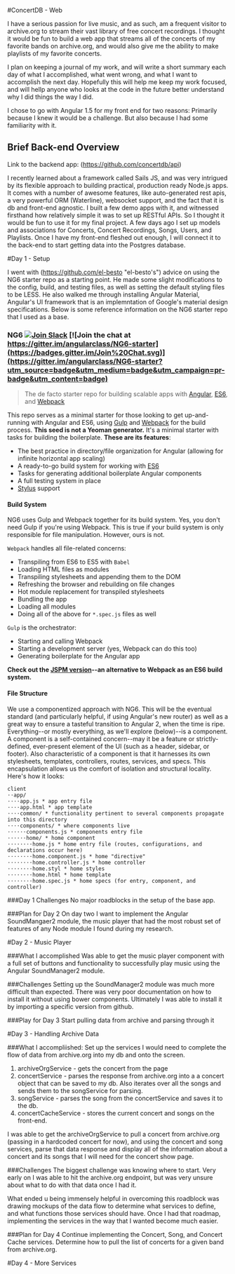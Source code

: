 #ConcertDB - Web

I have a serious passion for live music, and as such, am a frequent visitor to archive.org to stream their vast library of free concert recordings. I thought it would be fun to build a web app that streams all of the concerts of my favorite bands on archive.org, and would also give me the ability to make playlists of my favorite concerts. 

I plan on keeping a journal of my work, and will write a short summary each day of what I accomplished, what went wrong, and what I want to accomplish the next day. Hopefully this will help me keep my work focused, and will hellp anyone who looks at the code in the future better understand why I did things the way I did.

I chose to go with Angular 1.5 for my front end for two reasons: Primarily because I knew it would be a challenge. But also because I had some familiarity with it.

## Brief Back-end Overview

Link to the backend app: (https://github.com/concertdb/api)

I recently learned about a framework called Sails JS, and was very intrigued by its flexible approach to building practical, production ready Node.js apps. It comes with a number of awesome features, like auto-generated rest apis, a very powerful ORM (Waterline), websocket support, and the fact that it is db and front-end agnostic. I built a few demo apps with it, and witnessed firsthand how relatively simple it was to set up RESTful APIs. So I thought it would be fun to use it for my final project. A few days ago I set up models and associations for Concerts, Concert Recordings, Songs, Users, and Playlists. Once I have my front-end fleshed out enough, I will connect it to the back-end to start getting data into the Postgres database.



#Day 1 - Setup

I went with (https://github.com/el-besto "el-besto's") advice on using the NG6 starter repo as a starting point. He made some slight modifications to the config, build, and testing files, as well as setting the default styling files to be LESS. He also walked me through installing Angular Material, Angular's UI framework that is an implemntation of Google's material design specifications. Below is some reference information on the NG6 starter repo that I used as a base.


### NG6 [![Join Slack](https://img.shields.io/badge/slack-join-brightgreen.svg)](https://angularclass.com/slack-join) [![Join the chat at https://gitter.im/angularclass/NG6-starter](https://badges.gitter.im/Join%20Chat.svg)](https://gitter.im/angularclass/NG6-starter?utm_source=badge&utm_medium=badge&utm_campaign=pr-badge&utm_content=badge)

> The de facto starter repo for building scalable apps with [Angular](https://angularjs.org), [ES6](https://git.io/es6features), and [Webpack](http://webpack.github.io/)

This repo serves as a minimal starter for those looking to get up-and-running with Angular and ES6, using [Gulp](http://gulpjs.com/) and [Webpack](http://webpack.github.io/) for the build process.
**This seed is not a Yeoman generator.** It's a minimal starter with tasks for building the boilerplate. **These are its features**:
* The best practice in directory/file organization for Angular (allowing for infinite horizontal app scaling)
* A ready-to-go build system for working with [ES6](https://git.io/es6features)
* Tasks for generating additional boilerplate Angular components
* A full testing system in place
* [Stylus](https://learnboost.github.io/stylus/) support


#### Build System
NG6 uses Gulp and Webpack together for its build system. Yes, you don't need Gulp if you're using Webpack. This is true if your build system is only responsible for file manipulation. However, ours is not.

`Webpack` handles all file-related concerns:
* Transpiling from ES6 to ES5 with `Babel`
* Loading HTML files as modules
* Transpiling stylesheets and appending them to the DOM
* Refreshing the browser and rebuilding on file changes
* Hot module replacement for transpiled stylesheets
* Bundling the app
* Loading all modules
* Doing all of the above for `*.spec.js` files as well

`Gulp` is the orchestrator:
* Starting and calling Webpack
* Starting a development server (yes, Webpack can do this too)
* Generating boilerplate for the Angular app

**Check out the [JSPM version](https://github.com/angularclass/NG6-starter/tree/jspm)--an alternative to Webpack as an ES6 build system.**

#### File Structure
We use a componentized approach with NG6. This will be the eventual standard (and particularly helpful, if using Angular's new router) as well as a great way to ensure a tasteful transition to Angular 2, when the time is ripe. Everything--or mostly everything, as we'll explore (below)--is a component. A component is a self-contained concern--may it be a feature or strictly-defined, ever-present element of the UI (such as a header, sidebar, or footer). Also characteristic of a component is that it harnesses its own stylesheets, templates, controllers, routes, services, and specs. This encapsulation allows us the comfort of isolation and structural locality. Here's how it looks:
```
client
⋅⋅app/
⋅⋅⋅⋅app.js * app entry file
⋅⋅⋅⋅app.html * app template
⋅⋅⋅⋅common/ * functionality pertinent to several components propagate into this directory
⋅⋅⋅⋅components/ * where components live
⋅⋅⋅⋅⋅⋅components.js * components entry file
⋅⋅⋅⋅⋅⋅home/ * home component
⋅⋅⋅⋅⋅⋅⋅⋅home.js * home entry file (routes, configurations, and declarations occur here)
⋅⋅⋅⋅⋅⋅⋅⋅home.component.js * home "directive"
⋅⋅⋅⋅⋅⋅⋅⋅home.controller.js * home controller
⋅⋅⋅⋅⋅⋅⋅⋅home.styl * home styles
⋅⋅⋅⋅⋅⋅⋅⋅home.html * home template
⋅⋅⋅⋅⋅⋅⋅⋅home.spec.js * home specs (for entry, component, and controller)
```

###Day 1 Challenges
No major roadblocks in the setup of the base app.

###Plan for Day 2
On day two I want to implement the Angular SoundMangaer2 module, the music player that had the most robust set of features of any Node module I found during my research.




#Day 2 - Music Player

###What I accomplished
Was able to get the music player component with a full set of buttons and functionality to successfully play music using the Angular SoundManager2 module. 

###Challenges
Setting up the SoundManager2 module was much more difficult than expected. There was very poor documentation on how to install it without using bower components. Ultimately I was able to install it by importing a specific version from github.

###Play for Day 3
Start pulling data from archive and parsing through it




#Day 3 - Handling Archive Data

###What I accompliished:
Set up the services I would need to complete the flow of data from archive.org into my db and onto the screen.
1. archiveOrgService - gets the concert from the page
2. concertService - parses the response from archive.org into a a concert object that can be saved to my db. Also iterates over all the songs and sends them to the songService for parsing.
3. songService - parses the song from the concertService and saves it to the db.
4. concertCacheService - stores the current concert and songs on the front-end.

I was able to get the archiveOrgService to pull a concert from archive.org (passing in a hardcoded concert for now), and using the concert and song services, parse that data response and display all of the information about a concert and its songs that I will need for the concert show page.

###Challenges
The biggest challenge was knowing where to start. Very early on I was able to hit the archive.org endpoint, but was very unsure about what to do with that data once I had it. 

What ended u being immensely helpful in overcoming this roadblock was drawing mockups of the data flow to determine what services to define, and what functions those services should have. Once I had that roadmap, implementing the services in the way that I wanted become much easier.

###Plan for Day 4
Continue implementing the Concert, Song, and Concert Cache services. Determine how to pull the list of concerts for a given band from archive.org.




#Day 4 - More Services



